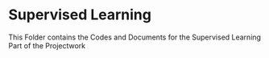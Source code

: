 # Supervised Learning

This Folder contains the Codes and Documents for the Supervised Learning Part of the Projectwork